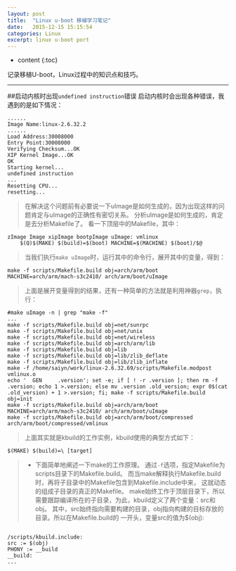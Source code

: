 ```yaml
---
layout: post
title:  "Linux u-boot 移植学习笔记"
date:   2015-12-15 15:15:54
categories: Linux
excerpt: linux u-boot port
---
```


* content
{:toc}

记录移植U-boot，Linux过程中的知识点和技巧。 

---

##启动内核时出现`undefined instruction`错误
启动内核时会出现各种错误，我遇到的是如下情况：
<pre><code>......
Image Name:linux-2.6.32.2
......
Load Address:30008000
Entry Point:30008000
Verifying Checksum...OK
XIP Kernel Image...OK
OK
Starting kernel...
undefined instruction
...
Resetting CPU...
resetting...
</code></pre>
> 在解决这个问题前有必要说一下uImage是如何生成的，因为出现这样的问题肯定与uImage的正确性有密切关系。
> 分析uImage是如何生成的，肯定是去分析Makefile了。
> 看一下顶层中的Makefile，其中：
<pre><code>zImage Image xipImage bootpImage uImage: vmlinux
	$(Q)$(MAKE) $(build)=$(boot) MACHINE=$(MACHINE) $(boot)/$@
</code></pre>
> 当我们执行`make uImage`时，运行其中的命令行，展开其中的变量，得到：
<pre><code>make -f scripts/Makefile.build obj=arch/arm/boot MACHINE=arch/arm/mach-s3c2410/ arch/arm/boot/uImage
</code></pre>
> 上面是展开变量得到的结果，还有一种简单的方法就是利用神器`grep`，执行：
<pre><code>#make uImage -n | grep "make -f"
...
make -f scripts/Makefile.build obj=net/sunrpc
make -f scripts/Makefile.build obj=net/unix
make -f scripts/Makefile.build obj=net/wireless
make -f scripts/Makefile.build obj=arch/arm/lib
make -f scripts/Makefile.build obj=lib
make -f scripts/Makefile.build obj=lib/zlib_deflate
make -f scripts/Makefile.build obj=lib/zlib_inflate
make -f /home/saiyn/work/linux-2.6.32.69/scripts/Makefile.modpost vmlinux.o
echo '  GEN     .version'; set -e; if [ ! -r .version ]; then rm -f .version; echo 1 >.version; else mv .version .old_version; expr 0$(cat .old_version) + 1 >.version; fi; make -f scripts/Makefile.build obj=init
make -f scripts/Makefile.build obj=arch/arm/boot MACHINE=arch/arm/mach-s3c2410/ arch/arm/boot/uImage
make -f scripts/Makefile.build obj=arch/arm/boot/compressed arch/arm/boot/compressed/vmlinux
</code></pre>
> 上面其实就是kbuild的工作实例，kbuild使用的典型方式如下：
<pre><code>$(MAKE) $(build)=\<subdir\> [target]
</code></pre>

> * 下面简单地阐述一下make的工作原理。
> 通过`-f`选项，指定Makefile为scripts目录下的Makefile.build。
> 而当make解释执行Makefile.build时，再将子目录中的Makefile包含到Makefile.include中来，
> 这就动态的组成子目录的真正的Makefile。
> make始终工作于顶层目录下，所以需要跟踪编译所在的子目录，为此，kbuild定义了两个变量：src和obj。
> 其中，src始终指向需要构建的目录，obj指向构建的目标存放的目录。所以在Makefile.build的
> 一开头，变量src的值为$(obj):
<pre><code>
/scripts/kbuild.include:
src := $(obj)
PHONY := __build
__build:
...
</code></pre>





